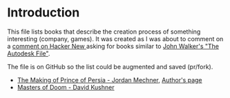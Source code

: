 # Introduction

This file lists books that describe the creation process of something interesting (company, games). It was created as I was about to comment on a [comment on Hacker New
](https://news.ycombinator.com/item?id=16724750) asking for books similar to [John Walker's "The Autodesk File"](https://www.fourmilab.ch/autofile/).

The file is on GitHub so the list could be augmented and saved (pr/fork).

- [The Making of Prince of Persia - Jordan Mechner](https://www.amazon.com/Making-Prince-Persia-Jordan-Mechner-ebook/dp/B005WUE6Q2), [Author's page](http://www.jordanmechner.com/backstage/journals/)
- [Masters of Doom - David Kushner](https://www.amazon.com/Masters-Doom-Created-Transformed-Culture/dp/0812972155)
